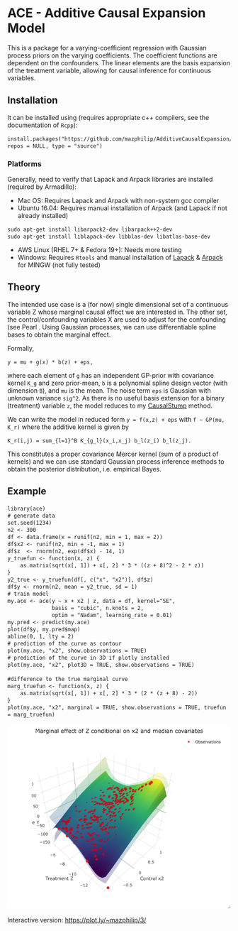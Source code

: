 # ACE - Additive Causal Expansion Model
This is a package for a varying-coefficient regression with Gaussian process priors on the varying coefficients. The coefficient functions are dependent on the confounders. The linear elements are the basis expansion of the treatment variable, allowing for causal inference for continuous variables.

## Installation
It can be installed using (requires appropriate c++ compilers, see the documentation of ```Rcpp```):
```
install.packages("https://github.com/mazphilip/AdditiveCausalExpansion/raw/master/builds/ace_0.4.0.tar.gz", repos = NULL, type = "source")
```
### Platforms
Generally, need to verify that Lapack and Arpack libraries are installed (required by Armadillo):
- Mac OS: Requires Lapack and Arpack with non-system gcc compiler
- Ubuntu 16.04: Requires manual installation of Arpack (and Lapack if not already installed)
```
sudo apt-get install libarpack2-dev libarpack++2-dev
sudo apt-get install liblapack-dev libblas-dev libatlas-base-dev 
```
* AWS Linux (RHEL 7+ & Fedora 19+): Needs more testing
* Windows: Requires ```Rtools``` and manual installation of [Lapack](https://gcc.gnu.org/wiki/LAPACK%20on%20Windows) & [Arpack](http://www-bcf.usc.edu/~jbarbic/arpack.html) for MINGW (not fully tested)

## Theory
The intended use case is a (for now) single dimensional set of a continuous variable Z whose marginal causal effect we are interested in. The other set, the control/confounding variables X are used to adjust for the confounding (see Pearl . Using Gaussian processes, we can use differentiable spline bases to obtain the marginal effect. 

Formally,
```
y = mu + g(x) * b(z) + eps,
```
where each element of ```g``` has an independent GP-prior with covariance kernel ```K_g``` and zero prior-mean, ```b``` is a polynomial spline design vector (with dimension ```B```), and ```mu``` is the mean. The noise term ```eps``` is Gaussian with unknown variance ```sig^2```. As there is no useful basis extension for a binary (treatment) variable ```z```, the model reduces to my [CausalStump](https://github.com/mazphilip/CausalStump) method.

We can write the model in reduced form ```y = f(x,z) + eps``` with ```f ~ GP(mu, K_r)``` where the additive kernel is given by
```
K_r(i,j) = sum_{l=1}^B K_{g_l}(x_i,x_j) b_l(z_i) b_l(z_j).
```
This constitutes a proper covariance Mercer kernel (sum of a product of kernels) and we can use standard Gaussian process inference methods to obtain the posterior distribution, i.e. empirical Bayes. 

## Example
```
library(ace)
# generate data
set.seed(1234)
n2 <- 300
df <- data.frame(x = runif(n2, min = 1, max = 2))
df$x2 <- runif(n2, min = -1, max = 1)
df$z  <- rnorm(n2, exp(df$x) - 14, 1)
y_truefun <- function(x, z) {
    as.matrix(sqrt(x[, 1]) + x[, 2] * 3 * ((z + 8)^2 - 2 * z))
}
y2_true <- y_truefun(df[, c("x", "x2")], df$z)
df$y <- rnorm(n2, mean = y2_true, sd = 1)
# train model
my.ace <- ace(y ~ x + x2 | z, data = df, kernel="SE",
              basis = "cubic", n.knots = 2,
              optim = "Nadam", learning_rate = 0.01)
my.pred <- predict(my.ace)
plot(df$y, my.pred$map)
abline(0, 1, lty = 2)
# prediction of the curve as contour
plot(my.ace, "x2", show.observations = TRUE)
# prediction of the curve in 3D if plotly installed
plot(my.ace, "x2", plot3D = TRUE, show.observations = TRUE)

#difference to the true marginal curve
marg_truefun <- function(x, z) {
    as.matrix(sqrt(x[, 1]) + x[, 2] * 3 * (2 * (z + 8) - 2))
}
plot(my.ace, "x2", marginal = TRUE, show.observations = TRUE, truefun = marg_truefun)
```

![](example/readme.png)

Interactive version: https://plot.ly/~mazphilip/3/

